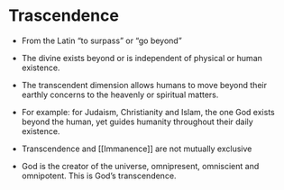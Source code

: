 # Trascendence
-    From the Latin “to surpass” or “go beyond”
    
-   The divine exists beyond or is independent of physical or human existence.
    
-   The transcendent dimension allows humans to move beyond their earthly concerns to the heavenly or spiritual matters.
    
-   For example: for Judaism, Christianity and Islam, the one God exists beyond the human, yet guides humanity throughout their daily existence.
    
-   Transcendence and [[Immanence]] are not mutually exclusive
    
-   God is the creator of the universe, omnipresent, omniscient and omnipotent. This is God’s transcendence.